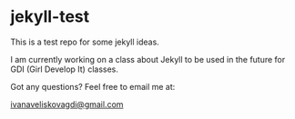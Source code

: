# jekyll-test
This is a test repo for some jekyll ideas.

I am currently working on a class about Jekyll to be used in the future for GDI (Girl Develop It) classes.

Got any questions? Feel free to email me at:

ivanaveliskovagdi@gmail.com
